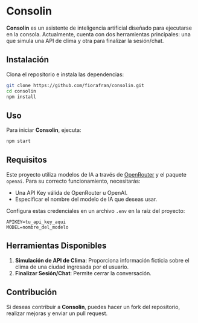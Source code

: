 ﻿# Consolin

**Consolin** es un asistente de inteligencia artificial diseñado para ejecutarse en la consola. Actualmente, cuenta con dos herramientas principales: una que simula una API de clima y otra para finalizar la sesión/chat.

## Instalación

Clona el repositorio e instala las dependencias:

```sh
git clone https://github.com/fiorafran/consolin.git
cd consolin
npm install
```

## Uso

Para iniciar **Consolin**, ejecuta:

```sh
npm start
```

## Requisitos

Este proyecto utiliza modelos de IA a través de [OpenRouter](https://openrouter.ai/) y el paquete `openai`. Para su correcto funcionamiento, necesitarás:

- Una API Key válida de OpenRouter u OpenAI.
- Especificar el nombre del modelo de IA que deseas usar.

Configura estas credenciales en un archivo `.env` en la raíz del proyecto:

```
APIKEY=tu_api_key_aqui
MODEL=nombre_del_modelo
```

## Herramientas Disponibles

1. **Simulación de API de Clima**: Proporciona información ficticia sobre el clima de una ciudad ingresada por el usuario.
2. **Finalizar Sesión/Chat**: Permite cerrar la conversación.

## Contribución

Si deseas contribuir a **Consolin**, puedes hacer un fork del repositorio, realizar mejoras y enviar un pull request.

